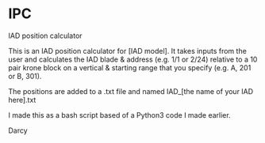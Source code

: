 # IPC
IAD position calculator

This is an IAD position calculator for [IAD model].
It takes inputs from the user and calculates the IAD blade & address (e.g. 1/1 or 2/24)
relative to a 10 pair krone block on a vertical & starting range that you specify (e.g. A, 201 or B, 301).

The positions are added to a .txt file and named IAD_[the name of your IAD here].txt

I made this as a bash script based of a Python3 code I made earlier.

Darcy
